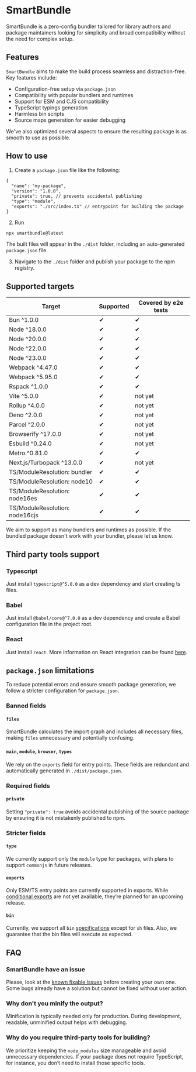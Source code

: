 # SmartBundle
SmartBundle is a zero-config bundler tailored for library authors and package maintainers looking for simplicity and broad compatibility without the need for complex setup.

## Features
`SmartBundle` aims to make the build process seamless and distraction-free. Key features include:
- Configuration-free setup via `package.json`
- Compatibility with popular bundlers and runtimes
- Support for ESM and CJS compatibility
- TypeScript typings generation
- Harmless bin scripts
- Source maps generation for easier debugging

We've also optimized several aspects to ensure the resulting package is as smooth to use as possible.

## How to use
1) Create a `package.json` file like the following:
```json5
{
  "name": "my-package",
  "version": "1.0.0",
  "private": true, // prevents accidental publishing
  "type": "module",
  "exports": "./src/index.ts" // entrypoint for building the package
}
```
2) Run
```bash
npx smartbundle@latest
```
The built files will appear in the `./dist` folder, including an auto-generated `package.json` file.

3) Navigate to the `./dist` folder and publish your package to the npm registry.

## Supported targets
| Target                         | Supported | Covered by e2e tests |
|--------------------------------|-----------|----------------------|
| Bun ^1.0.0                     | ✔         | ✔                    |
| Node ^18.0.0                   | ✔         | ✔                    |
| Node ^20.0.0                   | ✔         | ✔                    |
| Node ^22.0.0                   | ✔         | ✔                    |
| Node ^23.0.0                   | ✔         | ✔                    |
| Webpack ^4.47.0                | ✔         | ✔                    |
| Webpack ^5.95.0                | ✔         | ✔                    |
| Rspack ^1.0.0                  | ✔         | ✔                    |
| Vite ^5.0.0                    | ✔         | not yet              |
| Rollup ^4.0.0                  | ✔         | not yet              |
| Deno ^2.0.0                    | ✔         | not yet              |
| Parcel ^2.0.0                  | ✔         | not yet              |
| Browserify ^17.0.0             | ✔         | not yet              |
| Esbuild ^0.24.0                | ✔         | not yet              |
| Metro ^0.81.0                  | ✔         | ✔                    |
| Next.js/Turbopack ^13.0.0      | ✔         | not yet              |
| TS/ModuleResolution: bundler   | ✔         | ✔                    |
| TS/ModuleResolution: node10    | ✔         | ✔                    |
| TS/ModuleResolution: node16es  | ✔         | ✔                    |
| TS/ModuleResolution: node16cjs | ✔         | ✔                    |

We aim to support as many bundlers and runtimes as possible. If the bundled package doesn't work with your bundler, please let us know.

## Third party tools support
### Typescript
Just install `typescript@^5.0.0` as a dev dependency and start creating ts files.

### Babel
Just install `@babel/core@^7.0.0` as a dev dependency and create a Babel configuration file in the project root.

### React
Just install `react`. More information on React integration can be found [here](./docs/react.md).

## `package.json` limitations
To reduce potential errors and ensure smooth package generation, we follow a stricter configuration for `package.json`.

### Banned fields
#### `files`
SmartBundle calculates the import graph and includes all necessary files, making `files` unnecessary and potentially confusing.
#### `main`, `module`, `browser`, `types`
We rely on the `exports` field for entry points. These fields are redundant and automatically generated in `./dist/package.json`.

### Required fields
#### `private`
Setting `"private": true` avoids accidental publishing of the source package by ensuring it is not mistakenly published to npm.

### Stricter fields
#### `type`
We currently support only the `module` type for packages, with plans to support `commonjs` in future releases.
#### `exports`
Only ESM/TS entry points are currently supported in exports. While [conditional exports](https://nodejs.org/api/packages.html#conditional-exports) are not yet available, they’re planned for an upcoming release.
#### `bin`
Currently, we support all `bin` [specifications](https://docs.npmjs.com/cli/v10/configuring-npm/package-json#bin) except for `sh` files. Also, we guarantee that the bin files will execute as expected.

## FAQ
### SmartBundle have an issue
Please, look at the [known fixable issues](./docs/isses.md) before creating your own one. Some bugs already have a solution but cannot be fixed without user action.

### Why don't you minify the output?
Minification is typically needed only for production. During development, readable, unminified output helps with debugging.

### Why do you require third-party tools for building?
We prioritize keeping the `node_modules` size manageable and avoid unnecessary dependencies. If your package does not require TypeScript, for instance, you don’t need to install those specific tools.
